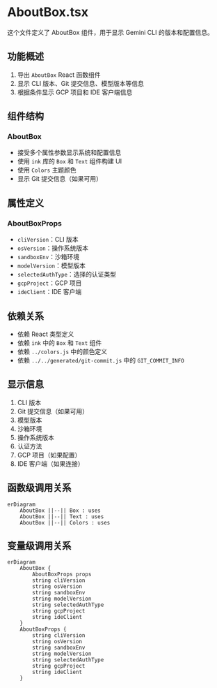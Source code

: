 # AboutBox.tsx

这个文件定义了 AboutBox 组件，用于显示 Gemini CLI 的版本和配置信息。

## 功能概述

1. 导出 `AboutBox` React 函数组件
2. 显示 CLI 版本、Git 提交信息、模型版本等信息
3. 根据条件显示 GCP 项目和 IDE 客户端信息

## 组件结构

### AboutBox
- 接受多个属性参数显示系统和配置信息
- 使用 `ink` 库的 `Box` 和 `Text` 组件构建 UI
- 使用 `Colors` 主题颜色
- 显示 Git 提交信息（如果可用）

## 属性定义

### AboutBoxProps
- `cliVersion`：CLI 版本
- `osVersion`：操作系统版本
- `sandboxEnv`：沙箱环境
- `modelVersion`：模型版本
- `selectedAuthType`：选择的认证类型
- `gcpProject`：GCP 项目
- `ideClient`：IDE 客户端

## 依赖关系

- 依赖 React 类型定义
- 依赖 `ink` 中的 `Box` 和 `Text` 组件
- 依赖 `../colors.js` 中的颜色定义
- 依赖 `../../generated/git-commit.js` 中的 `GIT_COMMIT_INFO`

## 显示信息

1. CLI 版本
2. Git 提交信息（如果可用）
3. 模型版本
4. 沙箱环境
5. 操作系统版本
6. 认证方法
7. GCP 项目（如果配置）
8. IDE 客户端（如果连接）

## 函数级调用关系

```mermaid
erDiagram
    AboutBox ||--|| Box : uses
    AboutBox ||--|| Text : uses
    AboutBox ||--|| Colors : uses
```

## 变量级调用关系

```mermaid
erDiagram
    AboutBox {
        AboutBoxProps props
        string cliVersion
        string osVersion
        string sandboxEnv
        string modelVersion
        string selectedAuthType
        string gcpProject
        string ideClient
    }
    AboutBoxProps {
        string cliVersion
        string osVersion
        string sandboxEnv
        string modelVersion
        string selectedAuthType
        string gcpProject
        string ideClient
    }
```